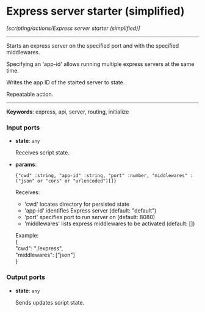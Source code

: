 # Express server starter (simplified)

_[scripting/actions/Express server starter (simplified)]_

---

Starts an express server on the specified port and with the specified middlewares.  
  
Specifying an 'app-id' allows running multiple express servers at the same time.  
  
Writes the app ID of the started server to state.  
  
Repeatable action.  

---

__Keywords__: express, api, server, routing, initialize

### Input ports

* __state__: ` any `


    Receives script state.  


* __params__: 
    ```
    {"cwd" :string, "app-id" :string, "port" :number, "middlewares" :("json" or "cors" or "urlencoded")[]}
    ```


    Receives:  
    * 'cwd' locates directory for persisted state  
    * 'app-id' identifies Express server (default: "default")  
    * 'port' specifies port to run server on (default: 8080)  
    * 'middlewares' lists express middlewares to be activated (default: [])  
      
    Example:  
    {  
      "cwd": "./express",  
      "middlewares": ["json"]  
    }  

### Output ports

* __state__: ` any `


    Sends updates script state.  

